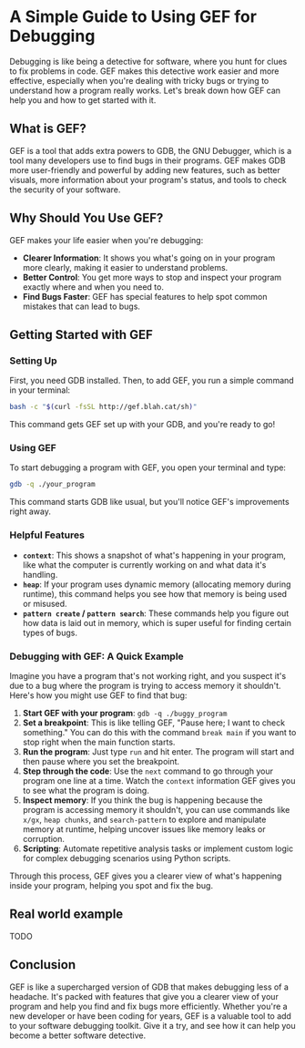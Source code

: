 # A Simple Guide to Using GEF for Debugging

Debugging is like being a detective for software, where you hunt for clues to fix problems in code. GEF makes this detective work easier and more effective, especially when you're dealing with tricky bugs or trying to understand how a program really works. Let's break down how GEF can help you and how to get started with it.

## What is GEF?

GEF is a tool that adds extra powers to GDB, the GNU Debugger, which is a tool many developers use to find bugs in their programs. GEF makes GDB more user-friendly and powerful by adding new features, such as better visuals, more information about your program's status, and tools to check the security of your software.

## Why Should You Use GEF?

GEF makes your life easier when you're debugging:

- **Clearer Information**: It shows you what's going on in your program more clearly, making it easier to understand problems.
- **Better Control**: You get more ways to stop and inspect your program exactly where and when you need to.
- **Find Bugs Faster**: GEF has special features to help spot common mistakes that can lead to bugs.

## Getting Started with GEF

### Setting Up

First, you need GDB installed. Then, to add GEF, you run a simple command in your terminal:

```bash
bash -c "$(curl -fsSL http://gef.blah.cat/sh)"
```

This command gets GEF set up with your GDB, and you're ready to go!

### Using GEF

To start debugging a program with GEF, you open your terminal and type:

```bash
gdb -q ./your_program
```

This command starts GDB like usual, but you'll notice GEF's improvements right away.

### Helpful Features

- **`context`**: This shows a snapshot of what's happening in your program, like what the computer is currently working on and what data it's handling.
- **`heap`**: If your program uses dynamic memory (allocating memory during runtime), this command helps you see how that memory is being used or misused.
- **`pattern create` / `pattern search`**: These commands help you figure out how data is laid out in memory, which is super useful for finding certain types of bugs.

### Debugging with GEF: A Quick Example

Imagine you have a program that's not working right, and you suspect it's due to a bug where the program is trying to access memory it shouldn't. Here's how you might use GEF to find that bug:

1. **Start GEF with your program**: `gdb -q ./buggy_program`
2. **Set a breakpoint**: This is like telling GEF, "Pause here; I want to check something." You can do this with the command `break main` if you want to stop right when the main function starts.
3. **Run the program**: Just type `run` and hit enter. The program will start and then pause where you set the breakpoint.
4. **Step through the code**: Use the `next` command to go through your program one line at a time. Watch the `context` information GEF gives you to see what the program is doing.
5. **Inspect memory**: If you think the bug is happening because the program is accessing memory it shouldn't, you can use commands like `x/gx`, `heap chunks`, and `search-pattern` to explore and manipulate memory at runtime, helping uncover issues like memory leaks or corruption.
6. **Scripting**: Automate repetitive analysis tasks or implement custom logic for complex debugging scenarios using Python scripts.

Through this process, GEF gives you a clearer view of what's happening inside your program, helping you spot and fix the bug.

## Real world example
TODO

## Conclusion

GEF is like a supercharged version of GDB that makes debugging less of a headache. It's packed with features that give you a clearer view of your program and help you find and fix bugs more efficiently. Whether you're a new developer or have been coding for years, GEF is a valuable tool to add to your software debugging toolkit. Give it a try, and see how it can help you become a better software detective.

